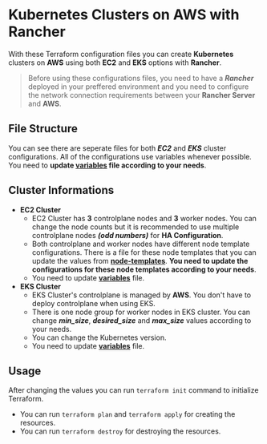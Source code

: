 # Kubernetes Clusters on AWS with Rancher

With these Terraform configuration files you can create **Kubernetes** clusters on **AWS** using both **EC2** and **EKS** options with **Rancher**.

> Before using these configurations files, you need to have a ***Rancher*** deployed in your preffered environment and you need to configure the network connection requirements between your **Rancher Server** and **AWS**.

## File Structure

You can see there are seperate files for both ***EC2*** and ***EKS*** cluster configurations. All of the configurations use variables whenever possible. You need to **update [variables](vars.tf) file according to your needs**.

## Cluster Informations

 - **EC2 Cluster**
	 - EC2 Cluster has **3** controlplane nodes and **3** worker nodes. You can change the node counts but it is recommended to use multiple controlplane nodes ***(odd numbers)*** for **HA Configuration**.
	 - Both controlplane and worker nodes have different node template configurations. There is a file for these node templates that you can update the values from **[node-templates](nodetemplates.tf)**. **You need to update the configurations for these node templates according to your needs**.
	 - You need to update **[variables](vars.tf)** file.
- **EKS Cluster**
	- EKS Cluster's controlplane is managed by **AWS**. You don't have to deploy controlplane when using EKS.
	- There is one node group for worker nodes in EKS cluster. You can change ***min_size***, ***desired_size*** and ***max_size*** values according to your needs. 
	- You can change the Kubernetes version.
	- You need to update **[variables](vars.tf)** file.

## Usage

After changing the values you can run `terraform init` command to initialize Terraform.

- You can run `terraform plan` and `terraform apply` for creating the resources.
- You can run `terraform destroy` for destroying the resources.
